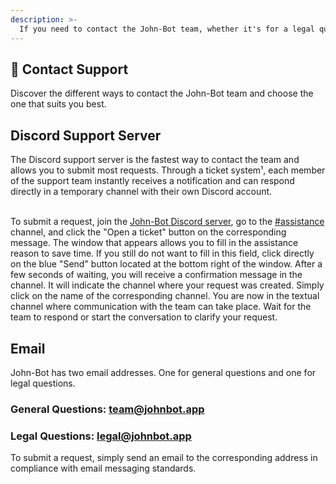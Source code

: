 ```yaml
---
description: >-
  If you need to contact the John-Bot team, whether it's for a legal question, a support request, or to report a confidential vulnerability, our team is here to listen and respond to your request in the most efficient way possible. Our mission is to provide you with quick and quality access to our support.
---
```

## :speech_balloon: Contact Support
Discover the different ways to contact the John-Bot team and choose the one that suits you best.

## Discord Support Server
The Discord support server is the fastest way to contact the team and allows you to submit most requests. Through a ticket system¹, each member of the support team instantly receives a notification and can respond directly in a temporary channel with their own Discord account.

<br/> To submit a request, join the [John-Bot Discord server](https://discord.com/invite/YgRbfQ3Mkg), go to the [#assistance](https://discord.com/channels/959269961572962314/960211222211489903) channel, and click the "Open a ticket" button on the corresponding message. The window that appears allows you to fill in the assistance reason to save time. If you still do not want to fill in this field, click directly on the blue "Send" button located at the bottom right of the window. After a few seconds of waiting, you will receive a confirmation message in the channel. It will indicate the channel where your request was created. Simply click on the name of the corresponding channel. You are now in the textual channel where communication with the team can take place. Wait for the team to respond or start the conversation to clarify your request.

## Email
John-Bot has two email addresses. One for general questions and one for legal questions.
### General Questions: [team@johnbot.app](mailto:team@johnbot.app)
### Legal Questions: [legal@johnbot.app](mailto:legal@johnbot.app)

To submit a request, simply send an email to the corresponding address in compliance with email messaging standards.